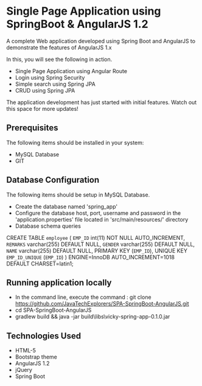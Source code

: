 # Single Page Application using SpringBoot & AngularJS 1.2
A complete Web application developed using Spring Boot and AngularJS to demonstrate the features of AngularJS 1.x

In this, you will see the following in action.

- Single Page Application using Angular Route
- Login using Spring Security
- Simple search using Spring JPA
- CRUD using Spring JPA

The application development has just started with initial features. Watch out this space for more updates!


## Prerequisites
The following items should be installed in your system:

- MySQL Database
- GIT

## Database Configuration
The following items should be setup in MySQL Database.

* Create the database named 'spring_app'
* Configure the database host, port, username and password in the 'application.properties' file located in 'src/main/resources/' directory
* Database schema queries

CREATE TABLE `employee` (
  `EMP_ID` int(11) NOT NULL AUTO_INCREMENT,
  `REMARKS` varchar(255) DEFAULT NULL,
  `GENDER` varchar(255) DEFAULT NULL,
  `NAME` varchar(255) DEFAULT NULL,
  PRIMARY KEY (`EMP_ID`),
  UNIQUE KEY `EMP_ID_UNIQUE` (`EMP_ID`)
) ENGINE=InnoDB AUTO_INCREMENT=1018 DEFAULT CHARSET=latin1;

## Running application locally
- In the command line, execute the command : git clone https://github.com/JavaTechExplorers/SPA-SpringBoot-AngularJS.git
- cd SPA-SpringBoot-AngularJS
- gradlew build && java -jar build\libs\vicky-spring-app-0.1.0.jar


## Technologies Used
- HTML-5
- Bootstrap theme
- AngularJS 1.2
- jQuery
- Spring Boot
